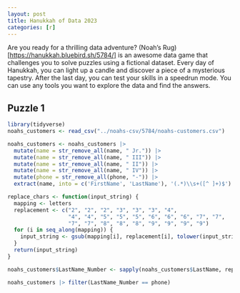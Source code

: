 ```yaml
---
layout: post
title: Hanukkah of Data 2023
categories: [r]
---
```


Are you ready for a thrilling data adventure? (Noah’s Rug)[https://hanukkah.bluebird.sh/5784/] is an awesome data game that challenges you to solve puzzles using a fictional dataset. Every day of Hanukkah, you can light up a candle and discover a piece of a mysterious tapestry. After the last day, you can test your skills in a speedrun mode. You can use any tools you want to explore the data and find the answers. 

## Puzzle 1

```R
library(tidyverse)
noahs_customers <- read_csv("../noahs-csv/5784/noahs-customers.csv")
```

```R
noahs_customers <- noahs_customers |>
  mutate(name = str_remove_all(name, " Jr.")) |>
  mutate(name = str_remove_all(name, " III")) |>
  mutate(name = str_remove_all(name, " II")) |>
  mutate(name = str_remove_all(name, " IV")) |>
  mutate(phone = str_remove_all(phone, "-")) |>
  extract(name, into = c('FirstName', 'LastName'), '(.*)\\s+([^ ]+)$')
```

```R
replace_chars <- function(input_string) {
  mapping <- letters
  replacement <- c("2", "2", "2", "3", "3", "3", "4", 
                   "4", "4", "5", "5", "5", "6", "6", "6", "7", "7", 
                   "7", "7", "8", "8", "8", "9", "9", "9", "9")
  for (i in seq_along(mapping)) {
    input_string <- gsub(mapping[i], replacement[i], tolower(input_string))
  }
  return(input_string)
}
```

```R
noahs_customers$LastName_Number <- sapply(noahs_customers$LastName, replace_chars)
```

```R
noahs_customers |> filter(LastName_Number == phone)
```

